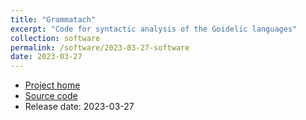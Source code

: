 ```yaml
---
title: "Grammatach"
excerpt: "Code for syntactic analysis of the Goidelic languages"
collection: software
permalink: /software/2023-03-27-software
date: 2023-03-27
---
```


* [Project home](https://github.com/kscanne/grammatach)
* [Source code](https://github.com/kscanne/grammatach)
* Release date: 2023-03-27
